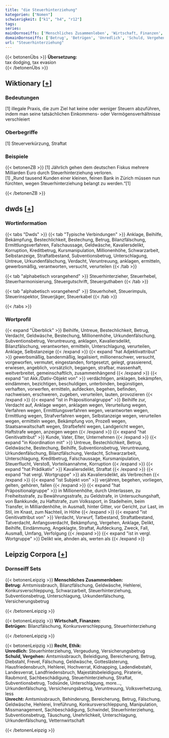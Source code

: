 ```yaml
---
title: "die Steuerhinterziehung"
kategorien: ["Nomen"]
schwierigkeit: ["k1", "h4", "r12"]
tags:
series:
mainDornseiffs: ['Menschliches Zusammenleben', 'Wirtschaft, Finanzen', 'Recht, Ethik']
domainDornseiffs: ['Betrug', 'Betrügen', 'Unredlich', 'Schuld, Vergehen', 'Unrecht']
url: "Steuerhinterziehung"
---
```


{{< betonenÜbs >}}
**Übersetzung:**  
tax dodging, tax evasion  
{{< /betonenÜbs >}}

## Wiktionary [[+](https://de.wiktionary.org/wiki/Steuerhinterziehung)]

### Bedeutungen
[1] illegale Praxis, die zum Ziel hat keine oder weniger Steuern abzuführen, indem man seine tatsächlichen Einkommens- oder Vermögensverhältnisse verschleiert  

### Oberbegriffe
[1] Steuerverkürzung, Straftat  

### Beispiele
{{< betonenZB >}}
[1] Jährlich gehen dem deutschen Fiskus mehrere Milliarden Euro durch Steuerhinterziehung verloren.  
[1] „Rund tausend Kunden einer kleinen, feinen Bank in Zürich müssen nun fürchten, wegen Steuerhinterziehung belangt zu werden.“[1]  

{{< /betonenZB >}}


## dwds [[+](https://www.dwds.de/wb/Steuerhinterziehung)]

### Wortinformation
{{< tabs "Dwds" >}}
{{< tab "Typische Verbindungen" >}}
Anklage, Beihilfe, Bekämpfung, Bestechlichkeit, Bestechung, Betrug, Bilanzfälschung, Ermittlungsverfahren, Falschaussage, Geldwäsche, Kavaliersdelikt, Korruption, Kreditbetrug, Kursmanipulation, Millionenhöhe, Schwarzarbeit, Selbstanzeige, Straftatbestand, Subventionsbetrug, Unterschlagung, Untreue, Urkundenfälschung, Verdacht, Veruntreuung, anklagen, ermitteln, gewerbsmäßig, verantworten, versucht, verurteilen
{{< /tab >}}

{{< tab "alphabetisch vorangehend" >}}
Steuerhinterzieher, Steuerhebel, Steuerharmonisierung, Steuergutschrift, Steuerguthaben
{{< /tab >}}

{{< tab "alphabetisch vorangehend" >}}
Steuerhoheit, Steuerimpuls, Steuerinspektor, Steuerjäger, Steuerkabel
{{< /tab >}}

{{< /tabs >}}

### Wortprofil
{{< expand "Überblick" >}} Beihilfe, Untreue, Bestechlichkeit, Betrug, Verdacht, Geldwäsche, Bestechung, Millionenhöhe, Urkundenfälschung, Subventionsbetrug, Veruntreuung, anklagen, Kavaliersdelikt, Bilanzfälschung, verantworten, ermitteln, Unterschlagung, verurteilen, Anklage, Selbstanzeige {{< /expand >}}
{{< expand "hat Adjektivattribut" >}} gewerbsmäßig, bandenmäßig, legalisiert, millionenschwer, versucht, vorgeworfen, vermutet, eingestanden, fortgesetzt, gelegt, grassierend, erwiesen, angeblich, vorsätzlich, begangen, strafbar, massenhaft, weitverbreitet, gemeinschaftlich, zusammenhängend {{< /expand >}}
{{< expand "ist Akk./Dativ-Objekt von" >}} verdächtigen, anklagen, bekämpfen, eindämmen, bezichtigen, beschuldigen, unterbinden, begünstigen, verhaften, vorwerfen, ermitteln, aufdecken, begehen, befinden, nachweisen, erschweren, zugeben, verurteilen, lauten, provozieren {{< /expand >}}
{{< expand "ist in Präpositionalgruppe" >}} Beihilfe zur, Verdacht auf, Anklage wegen, anklagen wegen, Verurteilung wegen, Verfahren wegen, Ermittlungsverfahren wegen, verantworten wegen, Ermittlung wegen, Strafverfahren wegen, Selbstanzeige wegen, verurteilen wegen, ermitteln wegen, Bekämpfung von, Prozeß wegen, Staatsanwaltschaft wegen, Strafbefehl wegen, Landgericht wegen, Haftstrafe wegen, anzeigen wegen {{< /expand >}}
{{< expand "hat Genitivattribut" >}} Kunde, Vater, Elter, Unternehmen {{< /expand >}}
{{< expand "in Koordination mit" >}} Untreue, Bestechlichkeit, Betrug, Geldwäsche, Bestechung, Beihilfe, Subventionsbetrug, Veruntreuung, Urkundenfälschung, Bilanzfälschung, Verdacht, Schwarzarbeit, Unterschlagung, Kreditbetrug, Falschaussage, Kursmanipulation, Steuerflucht, Verstoß, Vorteilsannahme, Korruption {{< /expand >}}
{{< expand "hat Prädikativ" >}} Kavaliersdelikt, Straftat {{< /expand >}}
{{< expand "hat vergl. Wortgruppe" >}} als Kavaliersdelikt, als Verbrechen {{< /expand >}}
{{< expand "ist Subjekt von" >}} verjähren, begehen, vorliegen, gelten, gehören, fallen {{< /expand >}}
{{< expand "hat Präpositionalgruppe" >}} in Millionenhöhe, durch Unterlassen, zu Freiheitsstrafe, zu Bewährungsstrafe, zu Geldstrafe, in Untersuchungshaft, von Bankkunde, zu Haftstrafe, zum Volkssport, in Stadelheim, beim Transfer, in Milliardenhöhe, in Ausmaß, hinter Gitter, vor Gericht, zur Last, im Stil, im Knast, zum Nachteil, in Höhe {{< /expand >}}
{{< expand "ist Genitivattribut von" >}} Verdacht, Vorwurf, Tatbestand, Straftatbestand, Tatverdacht, Anfangsverdacht, Bekämpfung, Vergehen, Anklage, Delikt, Beihilfe, Eindämmung, Angeklagte, Straftat, Aufdeckung, Zweck, Fall, Ausmaß, Umfang, Verfolgung {{< /expand >}}
{{< expand "ist in vergl. Wortgruppe" >}} Delikt wie, ahnden als, werten als {{< /expand >}}

## Leipzig Corpora [[+](https://corpora.uni-leipzig.de/en/res?word=Steuerhinterziehung&corpusId=deu_newscrawl-public_2018)]

### Dornseiff Sets
{{< betonenLeipzig >}}
**Menschliches Zusammenleben:**  
**Betrug:** Amtsmissbrauch, Bilanzfälschung, Geldwäsche, Hehlerei, Konkursverschleppung, Schwarzarbeit, Steuerhinterziehung, Subventionsbetrug, Unterschlagung, Urkundenfälschung, Versicherungsbetrug  

{{< /betonenLeipzig >}}


{{< betonenLeipzig >}}
**Wirtschaft, Finanzen:**  
**Betrügen:** Bilanzfälschung, Konkursverschleppung, Steuerhinterziehung  

{{< /betonenLeipzig >}}


{{< betonenLeipzig >}}
**Recht, Ethik:**  
**Unredlich:** Steuerhinterziehung, Vergeudung, Versicherungsbetrug  
**Schuld, Vergehen:** Amtsmissbrauch, Beleidigung, Bereicherung, Betrug, Diebstahl, Frevel, Fälschung, Geldwäsche, Gotteslästerung, Hausfriedensbruch, Hehlerei, Hochverrat, Kidnapping, Ladendiebstahl, Landesverrat, Landfriedensbruch, Majestätsbeleidigung, Piraterie, Raubmord, Sachbeschädigung, Steuerhinterziehung, Straftat, Subventionsbetrug, Todsünde, Unterschlagung, more..., Urkundenfälschung, Versicherungsbetrug, Veruntreuung, Volksverhetzung, less  
**Unrecht:** Amtsmissbrauch, Behinderung, Bereicherung, Betrug, Fälschung, Geldwäsche, Hehlerei, Irreführung, Konkursverschleppung, Manipulation, Missmanagement, Sachbeschädigung, Schwindel, Steuerhinterziehung, Subventionsbetrug, Täuschung, Unehrlichkeit, Unterschlagung, Urkundenfälschung, Vetternwirtschaft  

{{< /betonenLeipzig >}}
